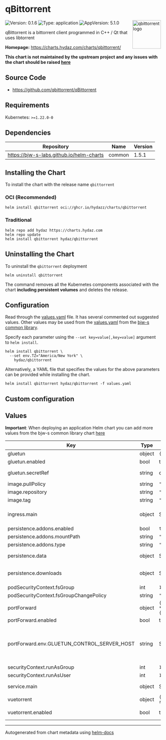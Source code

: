 # qBittorrent

<img src="https://avatars.githubusercontent.com/u/2131270" align="right" width="92" alt="qbittorrent logo">

![Version: 0.1.6](https://img.shields.io/badge/Version-0.1.6-informational?style=flat)
![Type: application](https://img.shields.io/badge/Type-application-informational?style=flat)
![AppVersion: 5.1.0](https://img.shields.io/badge/AppVersion-5.1.0-informational?style=flat)

qBittorrent is a bittorrent client programmed in C++ / Qt that uses libtorrent

**Homepage:** <https://charts.hydaz.com/charts/qbittorrent/>

**This chart is not maintained by the upstream project and any issues with the chart should be raised
[here](https://github.com/hydazz/charts/issues/new?assignees=hydazz&labels=bug&template=bug_report.yaml&name=qbittorrent&version=0.1.6)**

## Source Code

* <https://github.com/qbittorrent/qBittorrent>

## Requirements

Kubernetes: `>=1.22.0-0`

## Dependencies

| Repository | Name | Version |
|------------|------|---------|
| <https://bjw-s-labs.github.io/helm-charts> | common | 1.5.1 |

## Installing the Chart

To install the chart with the release name `qbittorrent`

### OCI (Recommended)

```console
helm install qbittorrent oci://ghcr.io/hydazz/charts/qbittorrent
```

### Traditional

```console
helm repo add hydaz https://charts.hydaz.com
helm repo update
helm install qbittorrent hydaz/qbittorrent
```

## Uninstalling the Chart

To uninstall the `qbittorrent` deployment

```console
helm uninstall qbittorrent
```

The command removes all the Kubernetes components associated with the chart **including persistent volumes** and deletes the release.

## Configuration

Read through the [values.yaml](./values.yaml) file. It has several commented out suggested values.
Other values may be used from the [values.yaml](https://github.com/bjw-s-labs/helm-charts/tree/a081de5/charts/library/common/values.yaml) from the [bjw-s common library](https://github.com/bjw-s-labs/helm-charts/tree/a081de5/charts/library/common).

Specify each parameter using the `--set key=value[,key=value]` argument to `helm install`.

```console
helm install qbittorrent \
  --set env.TZ="America/New York" \
    hydaz/qbittorrent
```

Alternatively, a YAML file that specifies the values for the above parameters can be provided while installing the chart.

```console
helm install qbittorrent hydaz/qbittorrent -f values.yaml
```

## Custom configuration

## Values

**Important**: When deploying an application Helm chart you can add more values from the bjw-s common library chart [here](https://github.com/bjw-s-labs/helm-charts/tree/a081de5/charts/library/common)

| Key | Type | Default | Description |
|-----|------|---------|-------------|
| gluetun | object | `{"enabled":false,"env":null,"image":{"repository":"ghcr.io/qdm12/gluetun","tag":"v3.40.0"},"secretRef":"qbittorrent-vpn-secret"}` | Gluetun VPN container settings |
| gluetun.enabled | bool | true | Enable Gluetun sidecar |
| gluetun.secretRef | string | qbittorrent-vpn-secret | Secret containing Wireguard or OpenVPN Environment Variables |
| image.pullPolicy | string | `"IfNotPresent"` | Image pull policy |
| image.repository | string | `"ghcr.io/home-operations/qbittorrent"` | Image repository |
| image.tag | string | `"5.1.0"` | Image tag |
| ingress.main | object | See [values.yaml](./values.yaml) | Enable and configure ingress settings for the chart under this key. |
| persistence.addons.enabled | bool | `true` |  |
| persistence.addons.mountPath | string | `"/addons"` |  |
| persistence.addons.type | string | `"emptyDir"` |  |
| persistence.data | object | See [values.yaml](./values.yaml) | Configure data volume settings for the chart under this key. |
| persistence.downloads | object | See [values.yaml](./values.yaml) | Configure downloads volume settings for the chart under this key. |
| podSecurityContext.fsGroup | int | `1001` |  |
| podSecurityContext.fsGroupChangePolicy | string | `"OnRootMismatch"` |  |
| portForward | object | `{"enabled":false,"env":{"CRON_ENABLED":true,"CRON_SCHEDULE":"*/5 * * * *","GLUETUN_CONTROL_SERVER_HOST":"localhost","GLUETUN_CONTROL_SERVER_PORT":8000,"LOG_TIMESTAMP":false,"QBITTORRENT_HOST":"localhost","QBITTORRENT_WEBUI_PORT":8080},"image":{"repository":"ghcr.io/bjw-s-labs/gluetun-qb-port-sync","tag":"0.0.4"}}` | Port forwarding sync settings |
| portForward.enabled | bool | true | Enable port-forward sidecar |
| portForward.env.GLUETUN_CONTROL_SERVER_HOST | string | See [values.yaml](./values.yaml) | Configure Port forwarding settings under this key.    [ref]](https://github.com/bjw-s-labs/container-images/blob/main/apps/gluetun-qb-port-sync/script.sh) |
| securityContext.runAsGroup | int | `1001` |  |
| securityContext.runAsUser | int | `1001` |  |
| service.main | object | See [values.yaml](./values.yaml) | Configures service settings for the chart. |
| vuetorrent | object | `{"enabled":true,"image":{"repository":"registry.k8s.io/git-sync/git-sync","tag":"v4.4.1"},"link":"vuetorrent","period":"6h","ref":"latest-release","repo":"https://github.com/VueTorrent/VueTorrent.git","root":"/addons"}` | VueTorrent Git sync settings |
| vuetorrent.enabled | bool | true | Enable VueTorrent sidecar (install theme) |

---
Autogenerated from chart metadata using [helm-docs](https://github.com/norwoodj/helm-docs)
